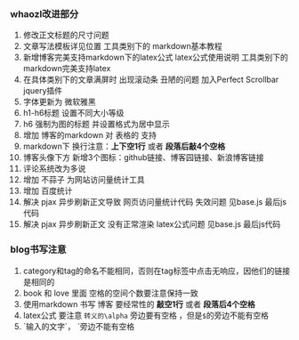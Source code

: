 ### whaozl改进部分
1. 修改正文标题的尺寸问题
2. 文章写法模板详见位置 工具类别下的 markdown基本教程
3. 新增博客完美支持markdown下的latex公式 latex公式使用说明 工具类别下的 markdown完美支持latex
4. 在具体类别下的文章满屏时 出现滚动条 丑陋的问题 加入Perfect Scrollbar jquery插件
5. 字体更新为 微软雅黑
6. h1-h6标题 设置不同大小等级
7. h6 强制为图的标题 并设置格式为居中显示
8. 增加 博客的markdown 对 表格的 支持
9. markdown下 换行注意：**上下空1行** 或者  **段落后敲4个空格**
10. 博客头像下方 新增3个图标：github链接、博客园链接、新浪博客链接
11. 评论系统改为多说
12. 增加 不蒜子 为网站访问量统计工具
13. 增加 百度统计
14. 解决 pjax 异步刷新正文导致 网页访问量统计代码 失效问题 见base.js 最后js代码
15. 解决 pjax 异步刷新正文 没有正常渲染 latex公式问题 见base.js 最后js代码

### blog书写注意
1. category和tag的命名不能相同，否则在tag标签中点击无响应，因他们的链接是相同的
2. book 和 love 里面 空格的空间个数要注意保持一致
3. 使用markdown 书写 博客 要经常性的 **敲空1行** 或者 **段落后4个空格**
4. latex公式 要注意 `转义的\alpha` 旁边要有空格 ，但是`$`的旁边不能有空格
5. \`输入的文字\`， \`旁边不能有空格
